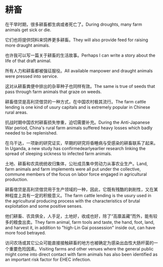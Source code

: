 # 耕畜

<p><span class="chinese">在干旱时期，很多耕畜都生病或者死亡了。</span><span class="english">During droughts, many farm animals get sick or die.</span></p>

<p><span class="chinese">它们也将提供饲料来饲养更多耕畜。</span><span class="english">They will also provide feed for raising more draught animals.</span></p>

<p><span class="chinese">也许我可以写一篇关于耕畜的生活故事。</span><span class="english">Perhaps I can write a story about the life of that draft animal.</span></p>

<p><span class="chinese">所有人力和耕畜都被强征服役。</span><span class="english">All available manpower and draught animals were pressed into service.</span></p>

<p><span class="chinese">这对从耕畜粪便中排出的杂草种子也同样有效。</span><span class="english">The same is true of seeds that pass through farm animals that graze on weeds.</span></p>

<p><span class="chinese">耕畜借贷是高利贷借贷的一种方式，在中国农村极其流行。</span><span class="english">The farm cattle lending is one kind of usury capitals and is extremely popular in Chinese rural areas.</span></p>

<p><span class="chinese">抗战时期中国农村耕畜损失惨重，迫切需要补充。</span><span class="english">During the Anti-Japanese War period, China's rural farm animals suffered heavy losses which badly needed to be replenished.</span></p>

<p><span class="chinese">在乌干达，一项新的研究证实，早期的研究将昏睡病与受感染的耕畜联系了起来。</span><span class="english">In Uganda, a new study has confirmedearlyearlier research linking the spread of sleeping sickness to infected farm animals.</span></p>

<p><span class="chinese">土地、耕畜和农具统统收归集体，公社成员集中劳动力从事农业生产。</span><span class="english">Land, farm animals and farm implements were all put under the collective, commune members of the focus on labor force engaged in agricultural production.</span></p>

<p><span class="chinese">耕畜借贷是高利贷借贷用于生产领域的一种，因此，它既有残酷的剥削性，又在某种程度上具有一定的积极意义。</span><span class="english">The farm cattle lending is the usury used in the agricultural producing process with the characteristics of brutal exploitation and some positive senses.</span></p>

<p><span class="chinese">他们耕畜、农具俱全，人手足，土地好，收成也好，除了“高廪盖藏”而外，能有较多的粮食出卖。</span><span class="english">They farm animal, farm tools and taste, the hand, foot, land, and harvest it, in addition to "high-Lin Gai possession" inside out, can have more food betrayed.</span></p>

<p><span class="chinese">访问农场或其它公众可能直接接触耕畜的地方也被确定为感染出血性大肠杆菌的一个重要危险因素。</span><span class="english">Visiting farms and other venues where the general public might come into direct contact with farm animals has also been identified as an important risk factor for EHEC infection.</span></p>

